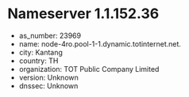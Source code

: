 # Nameserver 1.1.152.36

* as_number: 23969
* name: node-4ro.pool-1-1.dynamic.totinternet.net.
* city: Kantang
* country: TH
* organization: TOT Public Company Limited
* version: Unknown
* dnssec: Unknown
